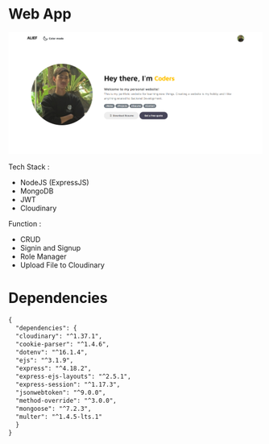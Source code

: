 <!-- @format -->

# Web App

![Webapp](./screenshoot.png)

Tech Stack :

- NodeJS (ExpressJS)
- MongoDB
- JWT
- Cloudinary

Function :

- CRUD
- Signin and Signup
- Role Manager
- Upload File to Cloudinary

# Dependencies

    {
      "dependencies": {
      "cloudinary": "^1.37.1",
      "cookie-parser": "^1.4.6",
      "dotenv": "^16.1.4",
      "ejs": "^3.1.9",
      "express": "^4.18.2",
      "express-ejs-layouts": "^2.5.1",
      "express-session": "^1.17.3",
      "jsonwebtoken": "^9.0.0",
      "method-override": "^3.0.0",
      "mongoose": "^7.2.3",
      "multer": "^1.4.5-lts.1"
      }
    }

